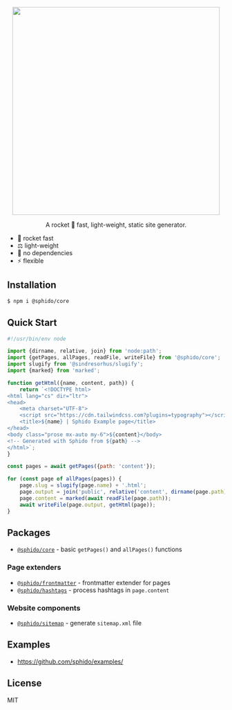 <p align="center">
  <a href="https://sphido.org">
    <img src="https://sphido.org/img/sphido.svg" width="480px"/>
  </a>
</p>


<p align="center">
  A rocket 🚀 fast, light-weight, static site generator.
</p>

* 🚀 rocket fast
* ️⚖️ light-weight
* 🤘 no dependencies
* ⚡️ flexible

## Installation

```bash
$ npm i @sphido/core
```

## Quick Start

```javascript
#!/usr/bin/env node

import {dirname, relative, join} from 'node:path';
import {getPages, allPages, readFile, writeFile} from '@sphido/core';
import slugify from '@sindresorhus/slugify';
import {marked} from 'marked';

function getHtml({name, content, path}) {
	return `<!DOCTYPE html>
<html lang="cs" dir="ltr">
<head>
	<meta charset="UTF-8">
	<script src="https://cdn.tailwindcss.com?plugins=typography"></script>
	<title>${name} | Sphido Example page</title>	
</head>
<body class="prose mx-auto my-6">${content}</body>
<!-- Generated with Sphido from ${path} -->
</html>`;
}

const pages = await getPages({path: 'content'});

for (const page of allPages(pages)) {
	page.slug = slugify(page.name) + '.html';
	page.output = join('public', relative('content', dirname(page.path)), page.slug);
	page.content = marked(await readFile(page.path));
	await writeFile(page.output, getHtml(page));
}
```

## Packages

* [`@sphido/core`](https://github.com/sphido/sphido/tree/main/packages/sphido-core) - basic `getPages()` and `allPages()` functions

### Page extenders

* [`@sphido/frontmatter`](https://github.com/sphido/sphido/tree/main/packages/sphido-frontmatter) - frontmatter extender for pages
* [`@sphido/hashtags`](https://github.com/sphido/sphido/tree/main/packages/sphido-hashtags) - process hashtags in `page.content`

### Website components

* [`@sphido/sitemap`](https://github.com/sphido/sphido/tree/main/packages/sphido-sitemap) - generate `sitemap.xml` file

## Examples

* https://github.com/sphido/examples/

## License

MIT